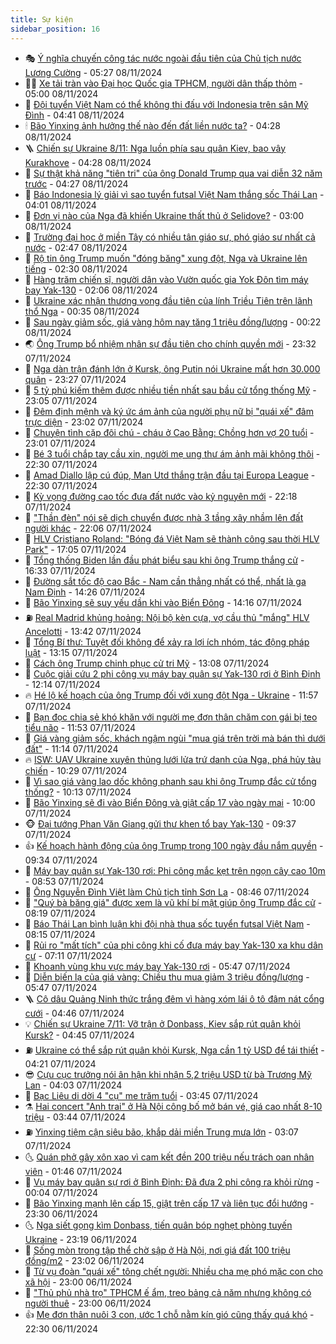```yaml
---
title: Sự kiện
sidebar_position: 16
---
```


<!-- dantri-su-kien:START -->
- 🎭 [Ý nghĩa chuyến công tác nước ngoài đầu tiên của Chủ tịch nước Lương Cường](https://dantri.com.vn/xa-hoi/y-nghia-chuyen-cong-tac-nuoc-ngoai-dau-tien-cua-chu-tich-nuoc-luong-cuong-20241108120450834.htm) - 05:27 08/11/2024
- 👨‍🏫 [Xe tải tràn vào Đại học Quốc gia TPHCM, người dân thấp thỏm](https://dantri.com.vn/xa-hoi/xe-tai-tran-vao-dai-hoc-quoc-gia-tphcm-nguoi-dan-thap-thom-20241108101130786.htm) - 05:00 08/11/2024
- 🌮 [Đội tuyển Việt Nam có thể không thi đấu với Indonesia trên sân Mỹ Đình](https://dantri.com.vn/the-thao/doi-tuyen-viet-nam-co-the-khong-thi-dau-voi-indonesia-tren-san-my-dinh-20241108113854909.htm) - 04:41 08/11/2024
- 🕯 [Bão Yinxing ảnh hưởng thế nào đến đất liền nước ta?](https://dantri.com.vn/xa-hoi/bao-yinxing-anh-huong-the-nao-den-dat-lien-nuoc-ta-20241108112346859.htm) - 04:28 08/11/2024
- 🪜 [Chiến sự Ukraine 8/11: Nga luồn phía sau quân Kiev, bao vây Kurakhove](https://dantri.com.vn/the-gioi/chien-su-ukraine-811-nga-luon-phia-sau-quan-kiev-bao-vay-kurakhove-20241108090159581.htm) - 04:28 08/11/2024
- 🐘 [Sự thật khả năng &quot;tiên tri&quot; của ông Donald Trump qua vai diễn 32 năm trước](https://dantri.com.vn/giai-tri/su-that-kha-nang-tien-tri-cua-ong-donald-trump-qua-vai-dien-32-nam-truoc-20241108104423418.htm) - 04:27 08/11/2024
- 🤔 [Báo Indonesia lý giải vì sao tuyển futsal Việt Nam thắng sốc Thái Lan](https://dantri.com.vn/the-thao/bao-indonesia-ly-giai-vi-sao-tuyen-futsal-viet-nam-thang-soc-thai-lan-20241108105105220.htm) - 04:01 08/11/2024
- 🧠 [Đơn vị nào của Nga đã khiến Ukraine thất thủ ở Selidove?](https://dantri.com.vn/the-gioi/don-vi-nao-cua-nga-da-khien-ukraine-that-thu-o-selidove-20241107172937141.htm) - 03:00 08/11/2024
- 📝 [Trường đại học ở miền Tây có nhiều tân giáo sư, phó giáo sư nhất cả nước](https://dantri.com.vn/giao-duc/truong-dai-hoc-o-mien-tay-co-nhieu-tan-giao-su-pho-giao-su-nhat-ca-nuoc-20241108093807145.htm) - 02:47 08/11/2024
- 🦏 [Rộ tin ông Trump muốn &quot;đóng băng&quot; xung đột, Nga và Ukraine lên tiếng](https://dantri.com.vn/the-gioi/ro-tin-ong-trump-muon-dong-bang-xung-dot-nga-va-ukraine-len-tieng-20241108085538281.htm) - 02:30 08/11/2024
- 🥰 [Hàng trăm chiến sĩ, người dân vào Vườn quốc gia Yok Đôn tìm máy bay Yak-130](https://dantri.com.vn/xa-hoi/hang-tram-chien-si-nguoi-dan-vao-vuon-quoc-gia-yok-don-tim-may-bay-yak-130-20241107141105133.htm) - 02:06 08/11/2024
- 🤗 [Ukraine xác nhận thương vong đầu tiên của lính Triều Tiên trên lãnh thổ Nga](https://dantri.com.vn/the-gioi/ukraine-xac-nhan-thuong-vong-dau-tien-cua-linh-trieu-tien-tren-lanh-tho-nga-20241108070950648.htm) - 00:35 08/11/2024
- 🌈 [Sau ngày giảm sốc, giá vàng hôm nay tăng 1 triệu đồng/lượng](https://dantri.com.vn/kinh-doanh/sau-ngay-giam-soc-gia-vang-hom-nay-tang-1-trieu-dongluong-20241108070422208.htm) - 00:22 08/11/2024
- 🌏 [Ông Trump bổ nhiệm nhân sự đầu tiên cho chính quyền mới](https://dantri.com.vn/the-gioi/ong-trump-bo-nhiem-nhan-su-dau-tien-cho-chinh-quyen-moi-20241108063414306.htm) - 23:32 07/11/2024
- 💄 [Nga dàn trận đánh lớn ở Kursk, ông Putin nói Ukraine mất hơn 30.000 quân](https://dantri.com.vn/the-gioi/nga-dan-tran-danh-lon-o-kursk-ong-putin-noi-ukraine-mat-hon-30000-quan-20241108060527657.htm) - 23:27 07/11/2024
- 👺 [5 tỷ phú kiếm thêm được nhiều tiền nhất sau bầu cử tổng thống Mỹ](https://dantri.com.vn/kinh-doanh/5-ty-phu-kiem-them-duoc-nhieu-tien-nhat-sau-bau-cu-tong-thong-my-20241107201222498.htm) - 23:05 07/11/2024
- 👹 [Đêm định mệnh và ký ức ám ảnh của người phụ nữ bị &quot;quái xế&quot; đâm trực diện](https://dantri.com.vn/doi-song/dem-dinh-menh-va-ky-uc-am-anh-cua-nguoi-phu-nu-bi-quai-xe-dam-truc-dien-20241106182036326.htm) - 23:02 07/11/2024
- 🌊 [Chuyện tình cặp đôi chú - cháu ở Cao Bằng: Chồng hơn vợ 20 tuổi](https://dantri.com.vn/doi-song/chuyen-tinh-cap-doi-chu-chau-o-cao-bang-chong-hon-vo-20-tuoi-20241104162229333.htm) - 23:01 07/11/2024
- 🤠 [Bé 3 tuổi chắp tay cầu xin, người mẹ ung thư ám ảnh mãi không thôi](https://dantri.com.vn/tam-long-nhan-ai/be-3-tuoi-chap-tay-cau-xin-nguoi-me-ung-thu-am-anh-mai-khong-thoi-20241104154440962.htm) - 22:30 07/11/2024
- 🎊 [Amad Diallo lập cú đúp, Man Utd thắng trận đầu tại Europa League](https://dantri.com.vn/the-thao/amad-diallo-lap-cu-dup-man-utd-thang-tran-dau-tai-europa-league-20241108052836569.htm) - 22:30 07/11/2024
- 🐘 [Kỳ vọng đường cao tốc đưa đất nước vào kỷ nguyên mới](https://dantri.com.vn/xa-hoi/ky-vong-duong-cao-toc-dua-dat-nuoc-vao-ky-nguyen-moi-20241103104832575.htm) - 22:18 07/11/2024
- 💂 [&quot;Thần đèn&quot; nói sẽ dịch chuyển được nhà 3 tầng xây nhầm lên đất người khác](https://dantri.com.vn/xa-hoi/than-den-noi-se-dich-chuyen-duoc-nha-3-tang-xay-nham-len-dat-nguoi-khac-20241107213856599.htm) - 22:06 07/11/2024
- 👹 [HLV Cristiano Roland: &quot;Bóng đá Việt Nam sẽ thành công sau thời HLV Park&quot;](https://dantri.com.vn/the-thao/hlv-cristiano-roland-bong-da-viet-nam-se-thanh-cong-sau-thoi-hlv-park-20241107225906677.htm) - 17:05 07/11/2024
- 🦒 [Tổng thống Biden lần đầu phát biểu sau khi ông Trump thắng cử](https://dantri.com.vn/the-gioi/tong-thong-biden-lan-dau-phat-bieu-sau-khi-ong-trump-thang-cu-20241107233317862.htm) - 16:33 07/11/2024
- 🗽 [Đường sắt tốc độ cao Bắc - Nam cần thẳng nhất có thể, nhất là ga Nam Định](https://dantri.com.vn/xa-hoi/duong-sat-toc-do-cao-bac-nam-can-thang-nhat-co-the-nhat-la-ga-nam-dinh-20241107211620139.htm) - 14:26 07/11/2024
- 💄 [Bão Yinxing sẽ suy yếu dần khi vào Biển Đông](https://dantri.com.vn/xa-hoi/bao-yinxing-se-suy-yeu-dan-khi-vao-bien-dong-20241107210527034.htm) - 14:16 07/11/2024
- ⛽️ [Real Madrid khủng hoảng: Nội bộ kèn cựa, vợ cầu thủ &quot;mắng&quot; HLV Ancelotti](https://dantri.com.vn/the-thao/real-madrid-khung-hoang-noi-bo-ken-cua-vo-cau-thu-mang-hlv-ancelotti-20241107194329665.htm) - 13:42 07/11/2024
- 🥷 [Tổng Bí thư: Tuyệt đối không để xảy ra lợi ích nhóm, tác động pháp luật](https://dantri.com.vn/xa-hoi/tong-bi-thu-tuyet-doi-khong-de-xay-ra-loi-ich-nhom-tac-dong-phap-luat-20241107200808563.htm) - 13:15 07/11/2024
- 🤖 [Cách ông Trump chinh phục cử tri Mỹ](https://dantri.com.vn/the-gioi/cach-ong-trump-chinh-phuc-cu-tri-my-20241107195531369.htm) - 13:08 07/11/2024
- 🌊 [Cuộc giải cứu 2 phi công vụ máy bay quân sự Yak-130 rơi ở Bình Định](https://dantri.com.vn/xa-hoi/cuoc-giai-cuu-2-phi-cong-vu-may-bay-quan-su-yak-130-roi-o-binh-dinh-20241107175022619.htm) - 12:14 07/11/2024
- 🔥 [Hé lộ kế hoạch của ông Trump đối với xung đột Nga - Ukraine](https://dantri.com.vn/the-gioi/he-lo-ke-hoach-cua-ong-trump-doi-voi-xung-dot-nga-ukraine-20241107183415599.htm) - 11:57 07/11/2024
- 🦏 [Bạn đọc chia sẻ khó khăn với người mẹ đơn thân chăm con gái bị teo tiểu não](https://dantri.com.vn/tam-long-nhan-ai/ban-doc-chia-se-kho-khan-voi-nguoi-me-don-than-cham-con-gai-bi-teo-tieu-nao-20241107070201715.htm) - 11:53 07/11/2024
- 🐘 [Giá vàng giảm sốc, khách ngậm ngùi &quot;mua giá trên trời mà bán thì dưới đất&quot;](https://dantri.com.vn/kinh-doanh/gia-vang-giam-soc-khach-ngam-ngui-mua-gia-tren-troi-ma-ban-thi-duoi-dat-20241107174516436.htm) - 11:14 07/11/2024
- 🔥 [ISW: UAV Ukraine xuyên thủng lưới lửa trứ danh của Nga, phá hủy tàu chiến](https://dantri.com.vn/the-gioi/isw-uav-ukraine-xuyen-thung-luoi-lua-tru-danh-cua-nga-pha-huy-tau-chien-20241107153206459.htm) - 10:29 07/11/2024
- 💼 [Vì sao giá vàng lao dốc không phanh sau khi ông Trump đắc cử tổng thống?](https://dantri.com.vn/kinh-doanh/vi-sao-gia-vang-lao-doc-khong-phanh-sau-khi-ong-trump-dac-cu-tong-thong-20241107153210075.htm) - 10:13 07/11/2024
- 🚀 [Bão Yinxing sẽ đi vào Biển Đông và giật cấp 17 vào ngày mai](https://dantri.com.vn/xa-hoi/bao-yinxing-se-di-vao-bien-dong-va-giat-cap-17-vao-ngay-mai-20241107165049558.htm) - 10:00 07/11/2024
- 🐵 [Đại tướng Phan Văn Giang gửi thư khen tổ bay Yak-130](https://dantri.com.vn/xa-hoi/dai-tuong-phan-van-giang-gui-thu-khen-to-bay-yak-130-20241107161929591.htm) - 09:37 07/11/2024
- 👍 [Kế hoạch hành động của ông Trump trong 100 ngày đầu nắm quyền](https://dantri.com.vn/the-gioi/ke-hoach-hanh-dong-cua-ong-trump-trong-100-ngay-dau-nam-quyen-20241107160718171.htm) - 09:34 07/11/2024
- 🚦 [Máy bay quân sự Yak-130 rơi: Phi công mắc kẹt trên ngọn cây cao 10m](https://dantri.com.vn/xa-hoi/may-bay-quan-su-yak-130-roi-phi-cong-mac-ket-tren-ngon-cay-cao-10m-20241107152104327.htm) - 08:53 07/11/2024
- 🥸 [Ông Nguyễn Đình Việt làm Chủ tịch tỉnh Sơn La](https://dantri.com.vn/xa-hoi/ong-nguyen-dinh-viet-lam-chu-tich-tinh-son-la-20241107153228977.htm) - 08:46 07/11/2024
- 🥷 [&quot;Quý bà băng giá&quot; được xem là vũ khí bí mật giúp ông Trump đắc cử](https://dantri.com.vn/the-gioi/quy-ba-bang-gia-duoc-xem-la-vu-khi-bi-mat-giup-ong-trump-dac-cu-20241107151657083.htm) - 08:19 07/11/2024
- 🤡 [Báo Thái Lan bình luận khi đội nhà thua sốc tuyển futsal Việt Nam](https://dantri.com.vn/the-thao/bao-thai-lan-binh-luan-khi-doi-nha-thua-soc-tuyen-futsal-viet-nam-20241107135758613.htm) - 08:15 07/11/2024
- 🥳 [Rủi ro &quot;mất tích&quot; của phi công khi cố đưa máy bay Yak-130 xa khu dân cư](https://dantri.com.vn/xa-hoi/rui-ro-mat-tich-cua-phi-cong-khi-co-dua-may-bay-yak-130-xa-khu-dan-cu-20241107113731208.htm) - 07:11 07/11/2024
- 🤩 [Khoanh vùng khu vực máy bay Yak-130 rơi](https://dantri.com.vn/xa-hoi/khoanh-vung-khu-vuc-may-bay-yak-130-roi-20241107080735344.htm) - 05:47 07/11/2024
- 🎡 [Diễn biến lạ của giá vàng: Chiều thu mua giảm 3 triệu đồng/lượng](https://dantri.com.vn/kinh-doanh/dien-bien-la-cua-gia-vang-chieu-thu-mua-giam-3-trieu-dongluong-20241107032520000.htm) - 05:47 07/11/2024
- 🪜 [Cô dâu Quảng Ninh thức trắng đêm vì hàng xóm lái ô tô đâm nát cổng cưới](https://dantri.com.vn/doi-song/co-dau-quang-ninh-thuc-trang-dem-vi-hang-xom-lai-o-to-dam-nat-cong-cuoi-20241107105619021.htm) - 04:46 07/11/2024
- 💡 [Chiến sự Ukraine 7/11: Vỡ trận ở Donbass, Kiev sắp rút quân khỏi Kursk?](https://dantri.com.vn/the-gioi/chien-su-ukraine-711-vo-tran-o-donbass-kiev-sap-rut-quan-khoi-kursk-20241107092539334.htm) - 04:45 07/11/2024
- ⛽️ [Ukraine có thể sắp rút quân khỏi Kursk, Nga cần 1 tỷ USD để tái thiết](https://dantri.com.vn/the-gioi/ukraine-co-the-sap-rut-quan-khoi-kursk-nga-can-1-ty-usd-de-tai-thiet-20241107110236842.htm) - 04:21 07/11/2024
- 😎 [Cựu cục trưởng nói ân hận khi nhận 5,2 triệu USD từ bà Trương Mỹ Lan](https://dantri.com.vn/phap-luat/cuu-cuc-truong-noi-an-han-khi-nhan-52-trieu-usd-tu-ba-truong-my-lan-20241107105035983.htm) - 04:03 07/11/2024
- 🗽 [Bạc Liêu di dời 4 &quot;cụ&quot; me trăm tuổi](https://dantri.com.vn/xa-hoi/bac-lieu-di-doi-4-cu-me-tram-tuoi-20241107103641353.htm) - 03:45 07/11/2024
- ⚗️ [Hai concert &quot;Anh trai&quot; ở Hà Nội công bố mở bán vé, giá cao nhất 8-10 triệu](https://dantri.com.vn/giai-tri/hai-concert-anh-trai-o-ha-noi-cong-bo-mo-ban-ve-gia-cao-nhat-8-10-trieu-20241107101108276.htm) - 03:44 07/11/2024
- ⛽️ [Yinxing tiệm cận siêu bão, khắp dải miền Trung mưa lớn](https://dantri.com.vn/xa-hoi/yinxing-tiem-can-sieu-bao-khap-dai-mien-trung-mua-lon-20241107094502160.htm) - 03:07 07/11/2024
- 🌜 [Quán phở gây xôn xao vì cam kết đền 200 triệu nếu trách oan nhân viên](https://dantri.com.vn/lao-dong-viec-lam/quan-pho-gay-xon-xao-vi-cam-ket-den-200-trieu-neu-trach-oan-nhan-vien-20241106103732080.htm) - 01:46 07/11/2024
- 🦩 [Vụ máy bay quân sự rơi ở Bình Định: Đã đưa 2 phi công ra khỏi rừng](https://dantri.com.vn/xa-hoi/vu-may-bay-quan-su-roi-o-binh-dinh-da-dua-2-phi-cong-ra-khoi-rung-20241107041700181.htm) - 00:04 07/11/2024
- 🦒 [Bão Yinxing mạnh lên cấp 15, giật trên cấp 17 và liên tục đổi hướng](https://dantri.com.vn/xa-hoi/bao-yinxing-manh-len-cap-15-giat-tren-cap-17-va-lien-tuc-doi-huong-20241107062336238.htm) - 23:30 06/11/2024
- 🌜 [Nga siết gọng kìm Donbass, tiến quân bóp nghẹt phòng tuyến Ukraine](https://dantri.com.vn/the-gioi/nga-siet-gong-kim-donbass-tien-quan-bop-nghet-phong-tuyen-ukraine-20241107061325237.htm) - 23:19 06/11/2024
- 🐎 [Sống mòn trong tập thể chờ sập ở Hà Nội, nơi giá đất 100 triệu đồng/m2](https://dantri.com.vn/doi-song/song-mon-trong-tap-the-cho-sap-o-ha-noi-noi-gia-dat-100-trieu-dongm2-20241031190047099.htm) - 23:02 06/11/2024
- 🌋 [Từ vụ đoàn &quot;quái xế&quot; tông chết người: Nhiều cha mẹ phó mặc con cho xã hội](https://dantri.com.vn/xa-hoi/tu-vu-doan-quai-xe-tong-chet-nguoi-nhieu-cha-me-pho-mac-con-cho-xa-hoi-20241106150149355.htm) - 23:00 06/11/2024
- 🧰 [&quot;Thủ phủ nhà trọ&quot; TPHCM ế ẩm, treo bảng cả năm nhưng không có người thuê](https://dantri.com.vn/doi-song/thu-phu-nha-tro-tphcm-e-am-treo-bang-ca-nam-nhung-khong-co-nguoi-thue-20241104212303690.htm) - 23:00 06/11/2024
- 👍 [Mẹ đơn thân nuôi 3 con, ước 1 chỗ nằm kín gió cũng thấy quá khó](https://dantri.com.vn/tam-long-nhan-ai/me-don-than-nuoi-3-con-uoc-1-cho-nam-kin-gio-cung-thay-qua-kho-20241021185318500.htm) - 22:30 06/11/2024<!-- dantri-su-kien:END -->
